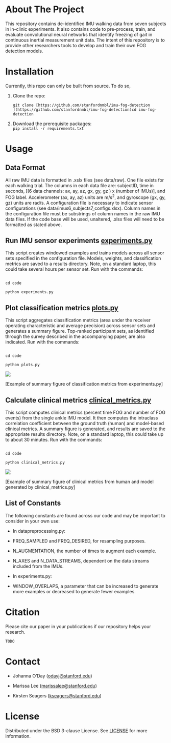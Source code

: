 ﻿
# About The Project

This repository contains de-identified IMU walking data from seven subjects in in-clinic experiments. It also contains code to pre-process, train, and evaluate convolutional neural networks that identify freezing of gait in continuous inertial measurement unit data. The intent of this repository is to provide other researchers tools to develop and train their own FOG detection models.

  

# Installation

Currently, this repo can only be built from source. To do so,

1.  Clone the repo:  
    ```  
    git clone [https://github.com/stanfordnmbl/imu-fog-detection  
    ](https://github.com/stanfordnmbl/imu-fog-detection)cd imu-fog-detection  
    ```
    
2.  Download the prerequisite packages:  
    ```pip install -r requirements.txt```
    

  

# Usage

  

## Data Format

All raw IMU data is formatted in .xslx files (see data/raw). One file exists for each walking trial. The columns in each data file are: subjectID, time in seconds, [(6 data channels: ax, ay, az, gx, gy, gz ) x (number of IMUs)], and FOG label. Accelerometer (ax, ay, az) units are m/s$^2$, and gyroscope (gx, gy, gz) units are rad/s. A configuration file is necessary to indicate sensor configurations (see data/imus6_subjects7_configs.xlsx). Column names in the configuration file must be substrings of column names in the raw IMU data files. If the code base will be used, unaltered, .xlsx files will need to be formatted as stated above.

  

## Run IMU sensor experiments [experiments.py](code/experiments.py)

This script creates windowed examples and trains models across all sensor sets specified in the configuration file. Models, weights, and classification metrics are saved to a results directory. Note, on a standard laptop, this could take several hours per sensor set. Run with the commands:

```

cd code

python experiments.py

```

  

## Plot classification metrics [plots.py](code/plots.py)

This script aggregates classification metrics (area under the receiver operating characteristic and average precision) across sensor sets and generates a summary figure. Top-ranked participant sets, as identified through the survey described in the accompanying paper, are also indicated. Run with the commands:

```

cd code

python plots.py

```

![](https://lh5.googleusercontent.com/USZYdiPKoBQu0k7MEPPajJugLUCzEv8KN5Bu4CEBo2HUctJM04TiVD7sS7s5z7kUPREgWCjJYQ6mVAV9K6UcnGXh-NZVB-_VcRI0AkhfUrHSKsDvbHvF4Kf1Y3ieJLMv0Ev578IM=s0)

[Example of summary figure of classification metrics from experiments.py]

  

## Calculate clinical metrics [clinical_metrics.py](code/clinical_metrics.py)

This script computes clinical metrics (percent time FOG and number of FOG events) from the single ankle IMU model. It then computes the intraclass correlation coefficient between the ground truth (human) and model-based clinical metrics. A summary figure is generated, and results are saved to the appropriate results directory. Note, on a standard laptop, this could take up to about 30 minutes. Run with the commands:

```

cd code

python clinical_metrics.py

```

  

![](https://lh3.googleusercontent.com/lQlgA6pbO93SbdJufsPgOMzxcQFhASB5mtTYKTfiU3NPnMiDPewJwaYmUKPR6dpVWcEtny8yqFxeSn6aqD_RzweD5quKq_9pjwbi5jnuAN-rqIk9VMy_FMhvZhGj6zR5UZhKwFA5=s0)

[Example of summary figure of clinical metrics from human and model generated by clinical_metrics.py]

  

## List of Constants

The following constants are found across our code and may be important to consider in your own use:

-   In datapreprocessing.py:
    

-   FREQ_SAMPLED and FREQ_DESIRED, for resampling purposes.
    
-   N_AUGMENTATION, the number of times to augment each example.
    
-   N_AXES and N_DATA_STREAMS, dependent on the data streams included from the IMUs.
    

-   In experiments.py:
    

-   WINDOW_OVERLAPS, a parameter that can be increased to generate more examples or decreased to generate fewer examples.
    

  

# Citation

Please cite our paper in your publications if our repository helps your research.

```TODO```

  

# Contact

-   Johanna O’Day (odayj@stanford.edu)
    
-   Marissa Lee (marissalee@stanford.edu)
    
-   Kirsten Seagers (kseagers@stanford.edu)
    

  

# License

Distributed under the BSD 3-clause License. See [LICENSE](/LICENSE.txt) for more information.
